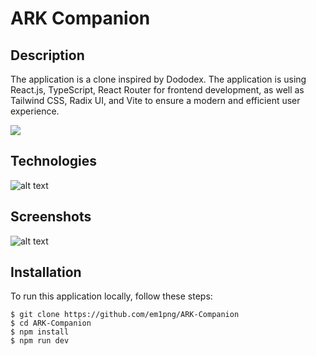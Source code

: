 # ARK Companion

## Description

The application is a clone inspired by Dododex. 
The application is using React.js, TypeScript, React Router for frontend development, as well as Tailwind CSS, Radix UI, and Vite to ensure a modern and efficient user experience.

[<img src="https://i.imgur.com/zZFScbD.png">](https://ark-companion.vercel.app/)

## Technologies
![alt text](https://i.imgur.com/tnzw7Vg.png)

## Screenshots
![alt text](https://i.imgur.com/rCnrLGv.png)

## Installation
To run this application locally, follow these steps:

```
$ git clone https://github.com/em1png/ARK-Companion
$ cd ARK-Companion
$ npm install
$ npm run dev
```
